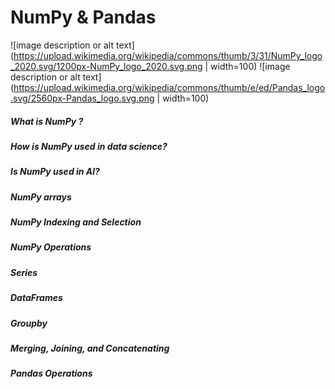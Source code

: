 # NumPy & Pandas
![image description or alt text](https://upload.wikimedia.org/wikipedia/commons/thumb/3/31/NumPy_logo_2020.svg/1200px-NumPy_logo_2020.svg.png | width=100)
![image description or alt text](https://upload.wikimedia.org/wikipedia/commons/thumb/e/ed/Pandas_logo.svg/2560px-Pandas_logo.svg.png | width=100)
##### What is NumPy ?
##### How is NumPy used in data science?
##### Is NumPy used in Al?
##### NumPy arrays
##### NumPy Indexing and Selection
##### NumPy Operations
##### Series
##### DataFrames
##### Groupby
##### Merging, Joining, and Concatenating
##### Pandas Operations
